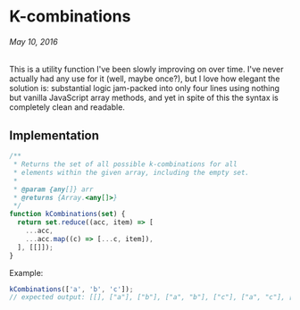 # K-combinations
###### May 10, 2016

This is a utility function I've been slowly improving on over time. I've never actually had any use for it (well, maybe once?), but I love how elegant the solution is: substantial logic jam-packed into only four lines using nothing but vanilla JavaScript array methods, and yet in spite of this the syntax is completely clean and readable.

## Implementation

```js
/**
 * Returns the set of all possible k-combinations for all
 * elements within the given array, including the empty set.
 *
 * @param {any[]} arr
 * @returns {Array.<any[]>}
 */
function kCombinations(set) {
  return set.reduce((acc, item) => [
    ...acc,
    ...acc.map((c) => [...c, item]),
  ], [[]]);
}
```

Example:

```js
kCombinations(['a', 'b', 'c']);
// expected output: [[], ["a"], ["b"], ["a", "b"], ["c"], ["a", "c"], ["b", "c"], ["a", "b", "c"]]
```
